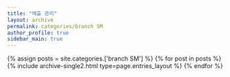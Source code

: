 ```yaml
---
title: "매출 관리"
layout: archive
permalink: categories/branch SM
author_profile: true
sidebar_main: true
---
```



{% assign posts = site.categories.['branch SM'] %}
{% for post in posts %} {% include archive-single2.html type=page.entries_layout %} {% endfor %}